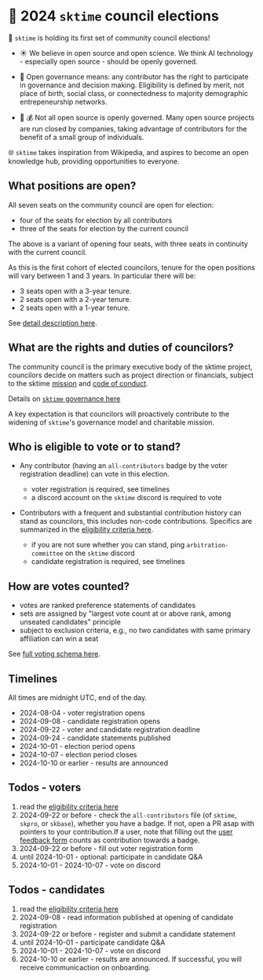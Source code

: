 # :postbox: 2024 `sktime` council elections

:mega: `sktime` is holding its first set of community council elections!

* :sunny: We believe in open source and open science. We think AI technology - especially open source - should be openly governed.

* :statue_of_liberty: Open governance means: any contributor has the right to participate in governance and decision making.
Eligibility is defined by merit, not place of birth, social class, or connectedness to majority demographic entrepeneurship networks.

* :tophat: :moneybag: Not all open source is openly governed. Many open source projects are run closed by companies, taking advantage of contributors for the benefit of a small group of individuals.

:globe_with_meridians: `sktime` takes inspiration from Wikipedia, and aspires to become an open knowledge hub, providing opportunities to everyone.

## What positions are open?

All seven seats on the community council are open for election:

* four of the seats for election by all contributors
* three of the seats for election by the current council

The above is a variant of opening four seats, with three seats in continuity with the current council.

As this is the first cohort of elected councilors, tenure for the open positions will vary between 1 and 3 years. In particular there will be:

* 3 seats open with a 3-year tenure.
* 2 seats open with a 2-year tenure. 
* 2 seats open with a 1-year tenure.

See [detail description here](https://github.com/sktime/elections/blob/main/provisions/elections-council-2024.md).

## What are the rights and duties of councilors?

The community council is the primary executive body of the sktime project, councilors decide on matters such as project direction or financials, subject to the sktime [mission](https://www.sktime.net/en/stable/about/mission.html)
and [code of conduct](https://www.sktime.net/en/stable/get_involved/code_of_conduct.html).

Details on [`sktime` governance here](https://www.sktime.net/en/stable/get_involved/governance.html)

A key expectation is that councilors will proactively contribute to the widening of `sktime`'s governance model and charitable mission.

## Who is eligible to vote or to stand?

* Any contributor (having an `all-contributors` badge by the voter registration deadline) can vote in this election.

  * voter registration is required, see timelines
  * a discord account on the `sktime` discord is required to vote

* Contributors with a frequent and substantial contribution history can stand as councilors,
this includes non-code contributions.
Specifics are summarized in the [eligibility criteria here](https://github.com/sktime/elections/blob/main/provisions/elections-council-2024.md).

   * if you are not sure whether you can stand, ping `arbitration-committee` on the `sktime` discord
   * candidate registration is required, see timelines

## How are votes counted?

* votes are ranked preference statements of candidates
* sets are assigned by "largest vote count at or above rank, among unseated candidates" principle
* subject to exclusion criteria, e.g., no two candidates with same primary affiliation can win a seat

See [full voting schema here](https://github.com/sktime/elections/blob/main/provisions/elections-council-2024.md).

## Timelines

All times are midnight UTC, end of the day.

* 2024-08-04 - voter registration opens
* 2024-09-08 - candidate registration opens
* 2024-09-22 - voter and candidate registration deadline
* 2024-09-24 - candidate statements published
* 2024-10-01 - election period opens
* 2024-10-07 - election period closes
* 2024-10-10 or earlier - results are announced

## Todos - voters

1. read the [eligibility criteria here](https://github.com/sktime/elections/blob/main/provisions/elections-council-2024.md)
2. 2024-09-22 or before - check the `all-contributors` file (of `sktime`, `skpro`, or `skbase`), whether you have a badge. If not, open a PR asap with pointers to your contribution.If a user, note that filling out the [user feedback form](https://forms.gle/eVuzrCjKDRupxawL7) counts as contribution towards a badge.
3. 2024-09-22 or before - fill out voter registration form
4. until 2024-10-01 - optional: participate in candidate Q&A
5. 2024-10-01 - 2024-10-07 - vote on discord

## Todos - candidates

1. read the [eligibility criteria here](https://github.com/sktime/elections/blob/main/provisions/elections-council-2024.md)
2. 2024-09-08 - read information published at opening of candidate registration
3. 2024-09-22 or before - register and submit a candidate statement
4. until 2024-10-01 - participate candidate Q&A
5. 2024-10-01 - 2024-10-07 - vote on discord
6. 2024-10-10 or earlier - results are announced. If successful, you will receive communicaction on onboarding.
